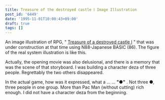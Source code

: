 ```yaml
---
title: Treasure of the destroyed castle Ⅰ Image Illustration
post_id: '6449'
date: '1995-11-01T10:00:43+09:00'
draft: true
tags: []
---
```


An image illustration of RPG, " [Treasure of a destroyed castle I](https://danmaq.com/6338) " that was under construction at that time using N88-Japanese BASIC (86). The figure of the real system illustration is like this.

Actually, the opening movie was also delusional, and there is a memory that was the scene of that storyboard. I was building a character deza of three people. Regrettably the two others disappeared.

In the actual game, how was it expressed, what a ... ... **"●"** . Not three ●, three people in one group. More than Pac Man (without cutting) rich enough. I did not have a character deza from the beginning.
